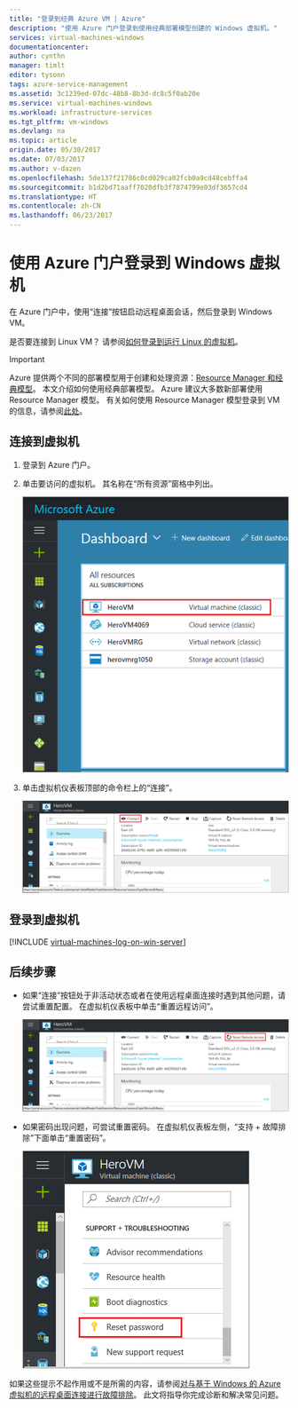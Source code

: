 ```yaml
---
title: "登录到经典 Azure VM | Azure"
description: "使用 Azure 门户登录到使用经典部署模型创建的 Windows 虚拟机。"
services: virtual-machines-windows
documentationcenter: 
author: cynthn
manager: timlt
editor: tysonn
tags: azure-service-management
ms.assetid: 3c1239ed-07dc-48b8-8b3d-dc8c5f0ab20e
ms.service: virtual-machines-windows
ms.workload: infrastructure-services
ms.tgt_pltfrm: vm-windows
ms.devlang: na
ms.topic: article
origin.date: 05/30/2017
ms.date: 07/03/2017
ms.author: v-dazen
ms.openlocfilehash: 5de137f21786c0cd029ca02fcb0a9cd48cebffa4
ms.sourcegitcommit: b1d2bd71aaff7020dfb3f7874799e03df3657cd4
ms.translationtype: HT
ms.contentlocale: zh-CN
ms.lasthandoff: 06/23/2017
---
```

# <a name="log-on-to-a-windows-virtual-machine-using-the-azure-portal"></a>使用 Azure 门户登录到 Windows 虚拟机
在 Azure 门户中，使用“连接”按钮启动远程桌面会话，然后登录到 Windows VM。

是否要连接到 Linux VM？ 请参阅[如何登录到运行 Linux 的虚拟机](../../linux/mac-create-ssh-keys.md)。

<!--
Deleting, but not 100% sure
Learn how to [perform these steps using new Azure portal](../connect-logon.md?toc=%2fvirtual-machines%2fwindows%2ftoc.json).
-->

> [!IMPORTANT]
> Azure 提供两个不同的部署模型用于创建和处理资源：[Resource Manager 和经典模型](../../../resource-manager-deployment-model.md)。 本文介绍如何使用经典部署模型。 Azure 建议大多数新部署使用 Resource Manager 模型。 有关如何使用 Resource Manager 模型登录到 VM 的信息，请参阅[此处](../connect-logon.md?toc=%2fvirtual-machines%2fwindows%2ftoc.json)。

## <a name="connect-to-the-virtual-machine"></a>连接到虚拟机
1. 登录到 Azure 门户。
2. 单击要访问的虚拟机。 其名称在“所有资源”窗格中列出。

    ![Virtual-machine-locations](./media/connect-logon/azureportaldashboard.png)

3. 单击虚拟机仪表板顶部的命令栏上的“连接”。

    ![虚拟机的连接图标](./media/connect-logon/virtualmachine_dashboard_connect.png)

<!-- Don't know if this still applies
     I think we can zap this.
> [!TIP]
> If the **Connect** button isn't available, see the troubleshooting tips at the end of this article.
>
>
-->

## <a name="log-on-to-the-virtual-machine"></a>登录到虚拟机
[!INCLUDE [virtual-machines-log-on-win-server](../../../../includes/virtual-machines-log-on-win-server.md)]

## <a name="next-steps"></a>后续步骤
* 如果“连接”按钮处于非活动状态或者在使用远程桌面连接时遇到其他问题，请尝试重置配置。 在虚拟机仪表板中单击“重置远程访问”。

    ![Reset-remote-access](./media/connect-logon/virtualmachine_dashboard_reset_remote_access.png)

* 如果密码出现问题，可尝试重置密码。 在虚拟机仪表板左侧，“支持 + 故障排除”下面单击“重置密码”。

    ![Reset-password](./media/connect-logon/virtualmachine_dashboard_reset_password.png)

如果这些提示不起作用或不是所需的内容，请参阅[对与基于 Windows 的 Azure 虚拟机的远程桌面连接进行故障排除](../troubleshoot-rdp-connection.md?toc=%2fvirtual-machines%2fwindows%2ftoc.json)。 此文将指导你完成诊断和解决常见问题。
